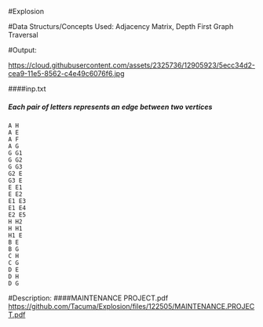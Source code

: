 #Explosion

#Data Structurs/Concepts Used:
Adjacency Matrix, Depth First Graph Traversal

#Output:

https://cloud.githubusercontent.com/assets/2325736/12905923/5ecc34d2-cea9-11e5-8562-c4e49c6076f6.jpg


	

####inp.txt
##### Each pair of letters represents an edge between two vertices

	A H
	A E
	A F
	A G
	G G1
	G G2
	G G3
	G2 E
	G3 E
	E E1
	E E2
	E1 E3
	E1 E4
	E2 E5
	H H2
	H H1
	H1 E
	B E
	B G
	C H
	C G
	D E
	D H
    D G


#Description:
####MAINTENANCE  PROJECT.pdf
https://github.com/Tacuma/Explosion/files/122505/MAINTENANCE.PROJECT.pdf




 

